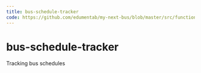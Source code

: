 ```yaml
---
title: bus-schedule-tracker
code: https://github.com/edumentab/my-next-bus/blob/master/src/functions/departures.js
---
```


# bus-schedule-tracker

Tracking bus schedules 
